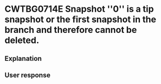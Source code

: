 # CWTBG0714E Snapshot ''0'' is a tip snapshot or the first snapshot in the branch and therefore cannot be deleted.

## Explanation

## User response